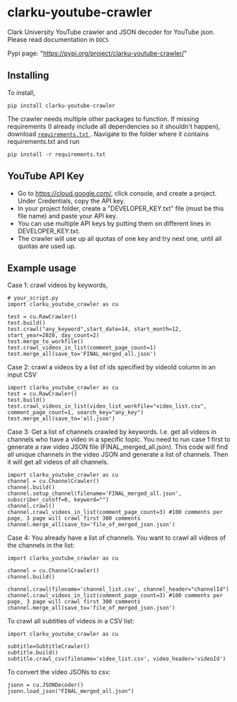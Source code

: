 # clarku-youtube-crawler

Clark University YouTube crawler and JSON decoder for YouTube json. Please read documentation in ``DOCS``

Pypi page: "https://pypi.org/project/clarku-youtube-crawler/"

## Installing
To install,

``pip install clarku-youtube-crawler``

The crawler needs multiple other packages to function. 
If missing requirements (I already include all dependencies so it shouldn't happen), download <a href="https://github.com/ClarkUniversity-NiuLab/clarku-youtube-crawler/blob/master/requirements.txt">``requirements.txt`` </a> .
Navigate to the folder where it contains requirements.txt and run 

``pip install -r requirements.txt``


## YouTube API Key
- Go to https://cloud.google.com/, click console, and create a project. Under Credentials, copy the API key.
- In your project folder, create a "DEVELOPER_KEY.txt" file (must be this file name) and paste your API key. 
- You can use multiple API keys by putting them on different lines in DEVELOPER_KEY.txt. 
- The crawler will use up all quotas of one key and try next one, until all quotas are used up.



## Example usage
Case 1: crawl videos by keywords, 
```
# your_script.py
import clarku_youtube_crawler as cu

test = cu.RawCrawler()
test.build()
test.crawl("any_keyword",start_date=14, start_month=12, start_year=2020, day_count=2)
test.merge_to_workfile()
test.crawl_videos_in_list(comment_page_count=1)
test.merge_all(save_to='FINAL_merged_all.json')
```

Case 2: crawl a videos by a list of ids specified by videoId column in an input CSV
```
import clarku_youtube_crawler as cu
test = cu.RawCrawler()
test.build()
test.crawl_videos_in_list(video_list_workfile="video_list.csv", comment_page_count=1, search_key="any_key")
test.merge_all(save_to='all.json')
```

Case 3: Get a list of channels crawled by keywords. I.e. get all videos in channels who have a video in a specific topic.
You need to run case 1 first to generate a raw video JSON file (FINAL_merged_all.json). 
This code will find all unique channels in the video JSON and generate a list of channels. 
Then it will get all videos of all channels.
```
import clarku_youtube_crawler as cu
channel = cu.ChannelCrawler()
channel.build()
channel.setup_channel(filename='FINAL_merged_all.json', subscriber_cutoff=0, keyword="")
channel.crawl()
channel.crawl_videos_in_list(comment_page_count=3) #100 comments per page, 3 page will crawl first 300 comments
channel.merge_all(save_to='file_of_merged_json.json')

```

Case 4: You already have a list of channels. You want to crawl all videos of the channels in the list:
```
import clarku_youtube_crawler as cu

channel = cu.ChannelCrawler()
channel.build()

channel.crawl(filename='channel_list.csv', channel_header="channelId")
channel.crawl_videos_in_list(comment_page_count=3) #100 comments per page, 3 page will crawl first 300 comments
channel.merge_all(save_to='file_of_merged_json.json')
```

To crawl all subtitles of videos in a CSV list:

```
import clarku_youtube_crawler as cu

subtitle=SubtitleCrawler()
subtitle.build()
subtitle.crawl_csv(filename='video_list.csv', video_header='videoId')
```
To convert the video JSONs to csv:
```
jsonn = cu.JSONDecoder()
jsonn.load_json("FINAL_merged_all.json")
```
